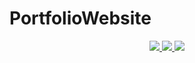 # PortfolioWebsite

<p align="center">
  <a href="https://github.com/Keanu-Ellwood-DVT/github-readme-stats/actions">
      <img src="https://img.shields.io/github/checks-status/Keanu-Ellwood-DVT/PortfolioWebsite/master?style=plastic">
  </a>
  <a href="https://github.com/Keanu-Ellwood-DVT/PortfolioWebsite">
      <img src="https://img.shields.io/github/languages/count/Keanu-Ellwood-DVT/PortfolioWebsite?style=plastic">
  </a>
  <a href="https://github.com/Keanu-Ellwood-DVT/PortfolioWebsite">
      <img src="https://img.shields.io/github/languages/code-size/Keanu-Ellwood-DVT/PortfolioWebsite?style=plastic">
  </a>
</p>

